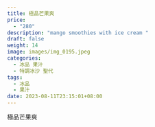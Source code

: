 ```yaml
---
title: 極品芒果爽
price:
  - "280"
description: "mango smoothies with ice cream "
draft: false
weight: 14
image: images/img_0195.jpeg
categories:
  - 冰品 果汁
  - 特調冰沙 聖代
tags:
  - 冰品
  - 果汁
date: 2023-08-11T23:15:01+08:00
---
```


 極品芒果爽

